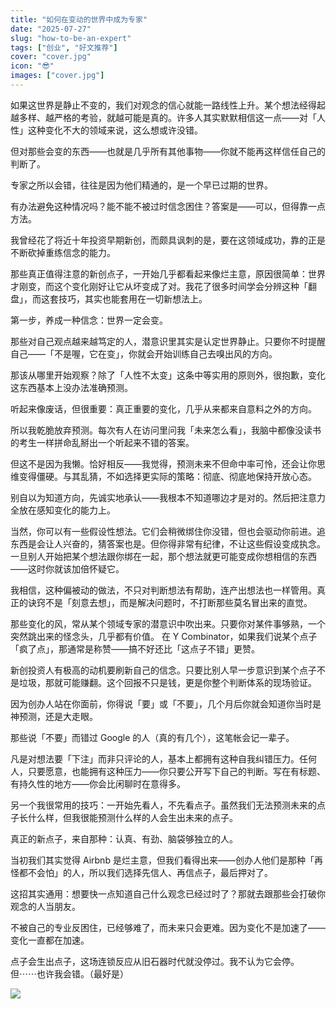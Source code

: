 ```yaml
---
title: "如何在变动的世界中成为专家"
date: "2025-07-27"
slug: "how-to-be-an-expert"
tags: ["创业", "好文推荐"]
cover: "cover.jpg"
icon: "😎"
images: ["cover.jpg"]
---
```

如果这世界是静止不变的，我们对观念的信心就能一路线性上升。某个想法经得起越多样、越严格的考验，就越可能是真的。许多人其实默默相信这一点——对「人性」这种变化不大的领域来说，这么想或许没错。



但对那些会变的东西——也就是几乎所有其他事物——你就不能再这样信任自己的判断了。



专家之所以会错，往往是因为他们精通的，是一个早已过期的世界。



有办法避免这种情况吗？能不能不被过时信念困住？答案是——可以，但得靠一点方法。



我曾经花了将近十年投资早期新创，而颇具讽刺的是，要在这领域成功，靠的正是不断砍掉重练信念的能力。



那些真正值得注意的新创点子，一开始几乎都看起来像烂主意，原因很简单：世界才刚变，而这个变化刚好让它从坏变成了对。我花了很多时间学会分辨这种「翻盘」，而这套技巧，其实也能套用在一切新想法上。



第一步，养成一种信念：世界一定会变。



那些对自己观点越来越笃定的人，潜意识里其实是认定世界静止。只要你不时提醒自己——「不是喔，它在变」，你就会开始训练自己去嗅出风的方向。



那该从哪里开始观察？除了「人性不太变」这条中等实用的原则外，很抱歉，变化这东西基本上没办法准确预测。



听起来像废话，但很重要：真正重要的变化，几乎从来都来自意料之外的方向。



所以我乾脆放弃预测。每次有人在访问里问我「未来怎么看」，我脑中都像没读书的考生一样拼命乱掰出一个听起来不错的答案。



但这不是因为我懒。恰好相反——我觉得，预测未来不但命中率可怜，还会让你思维变得僵硬。与其乱猜，不如选择更实际的策略：彻底、彻底地保持开放心态。



别自以为知道方向，先诚实地承认——我根本不知道哪边才是对的。然后把注意力全放在感知变化的能力上。



当然，你可以有一些假设性想法。它们会稍微绑住你没错，但也会驱动你前进。追东西是会让人兴奋的，猜答案也是。但你得非常有纪律，不让这些假设变成执念。
一旦别人开始把某个想法跟你绑在一起，那个想法就更可能变成你想相信的东西——这时你就该加倍怀疑它。



我相信，这种偏被动的做法，不只对判断想法有帮助，连产出想法也一样管用。真正的诀窍不是「刻意去想」，而是解决问题时，不打断那些莫名冒出来的直觉。



那些变化的风，常从某个领域专家的潜意识中吹出来。只要你对某件事够熟，一个突然跳出来的怪念头，几乎都有价值。
在 Y Combinator，如果我们说某个点子「疯了点」，那通常是称赞——搞不好还比「这点子不错」更赞。



新创投资人有极高的动机要刷新自己的信念。只要比别人早一步意识到某个点子不是垃圾，那就可能赚翻。这个回报不只是钱，更是你整个判断体系的现场验证。



因为创办人站在你面前，你得说「要」或「不要」，几个月后你就会知道你当时是神预测，还是大走眼。



那些说「不要」而错过 Google 的人（真的有几个），这笔帐会记一辈子。



凡是对想法要「下注」而非只评论的人，基本上都拥有这种自我纠错压力。任何人，只要愿意，也能拥有这种压力——你只要公开写下自己的判断。写在有标题、有持久性的地方——你会比闲聊时在意得多。



另一个我很常用的技巧：一开始先看人，不先看点子。虽然我们无法预测未来的点子长什么样，但我很能预测什么样的人会生出未来的点子。



真正的新点子，来自那种：认真、有劲、脑袋够独立的人。



当初我们其实觉得 Airbnb 是烂主意，但我们看得出来——创办人他们是那种「再怪都不会怕」的人，所以我们选择先信人、再信点子，最后押对了。



这招其实通用：想要快一点知道自己什么观念已经过时了？那就去跟那些会打破你观念的人当朋友。



不被自己的专业反困住，已经够难了，而未来只会更难。因为变化不是加速了——变化一直都在加速。



点子会生出点子，这场连锁反应从旧石器时代就没停过。我不认为它会停。
但⋯⋯也许我会错。（最好是）




![](https://prod-files-secure.s3.us-west-2.amazonaws.com/112d0858-5090-4d34-a606-b75eb8d65fd2/46476355-9cf3-4e99-9b7a-3531bc426380/1000202064.png?X-Amz-Algorithm=AWS4-HMAC-SHA256&X-Amz-Content-Sha256=UNSIGNED-PAYLOAD&X-Amz-Credential=ASIAZI2LB466XGN4YT5W%2F20250807%2Fus-west-2%2Fs3%2Faws4_request&X-Amz-Date=20250807T161837Z&X-Amz-Expires=3600&X-Amz-Security-Token=IQoJb3JpZ2luX2VjEFcaCXVzLXdlc3QtMiJHMEUCIAQpLSoL2iJcFOBvFs6t9fBKe0bTrB8%2B5CbJ5%2BZ1cCCvAiEAwj4SYQuahEcGSWDpYwVJZrmvYy%2B7XW5xixjjla6VIGMqiAQIkP%2F%2F%2F%2F%2F%2F%2F%2F%2F%2FARAAGgw2Mzc0MjMxODM4MDUiDN99Lu%2F1NyT0bYNxOyrcA8L0ysEHWjRqwrT0A%2F3xLuBLflTzqT%2BDMAZV5YF8yfxDWPQ4DHLjP1Kjnu%2BQoFSHNaG11LSLU97GGK21fjdVSpuyJ%2FCS0r19jfTRDgT43kkmlOlZoa0lu%2B3JUz5u0gh93i%2BTE9ZCRieP229XBLHykFxp9UMDmGSqwAECj514zYxiKoIay1Tv8Fb9uEHMn0qUOf0yy%2FyRfmz5TETusfh2sanKcsupSyuUqpaXjxSaWhmDjBSIk4URJHlzN%2FdNCFRKw%2BiCHLa81XCHrpqaFhYE%2B7Xc4WXC6qSHZeJVMWr6BFpXuQNOn%2Fd2fiiDTjx2AAUvspzFqDtw5yq2juFpDPC2k3lB5zXUEAUKSGdETADj7M0gy0j0fXiv9Ej%2Bk%2Fb6%2Fri5GKiIf4PkMBKGvJcOfzBkBU6SOXYDtuMLkxNNE0Y53nL%2B5vABVopdwzhQ3h%2FF4ehcBiJIbjJfgBrOR9ORSVBNajqQH%2B95yjO6yrl6MOHu1GQtQa6p3CAKVcK4yAE8vgLfnJKoBoHbCz8DuMsfLsB%2FvrveHhmPPzeCO1qYjcCZ%2Fwo84GOwczhCaW%2FBMtPXEAeej%2FRJXZSyxssrQsG9x1X32b6%2BL0f55o%2FUhta4jOugyHfOUtHqvTcrAG%2FoO%2FpxMI%2BH08QGOqUBcRci3FvjzLZ5kYnCH74Q9K2Y7AxAURsWntaNe6NGeaoi%2FZgjCkScEydVCNwNBli1QwyxD8E8Cze4TyS4DWyG%2FDRnOnv35c0LwC8RUBLSDTWRoZgdFKNZsC3MgcZENvKdlc94tblq0JvPPAmNv5Suxj5B3o8sd9buR4VNWBtQAeUZWU7wvt6YsegzZ9jJRrhQZINNC5duANFfFkyK4FflbdytjGo8&X-Amz-Signature=81caf11a8379e772dab4d9c2add6ea714fb36b825b77a90c1bf0f5355761d2d5&X-Amz-SignedHeaders=host&x-amz-checksum-mode=ENABLED&x-id=GetObject)

